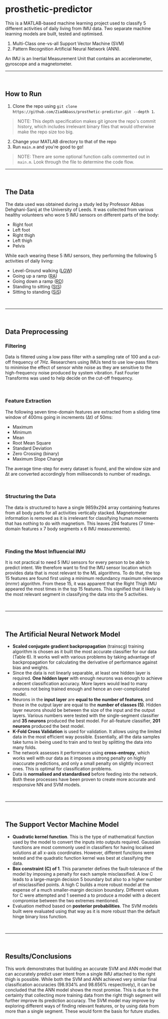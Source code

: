 # prosthetic-predictor
This is a MATLAB-based machine learning project used to classify 5 different activities of daily living from IMU data. Two separate machine learning models are built, tested and optimised.

1. Multi-Class one-vs-all Support Vector Machine (SVM) 
2. Pattern Recognition Artificial Neural Network (ANN).

An IMU is an Inertial Measurement Unit that contains an accelerometer, gyroscope and a magnetometer.

-----------
</br>

## How to Run
1. Clone the repo using `git clone https://github.com/ZiadAbass/prosthetic-predictor.git --depth 1`. 
>NOTE: This depth specification makes git ignore the repo's commit history, which includes irrelevant binary files that would otherwise make the repo size too big.
2. Change your MATLAB directory to that of the repo
3. Run `main.m` and you're good to go!
>NOTE: There are some optional function calls commented out in `main.m`. Look through the file to determine the code flow.

-----------
</br>

## The Data
The data used was obtained during a study led by Professor Abbas Dehghani-Sanij at the University of Leeds. It was collected from various healthy volunteers who wore 5 IMU sensors on different parts of the body:
- Right foot
- Left foot
- Right thigh
- Left thigh
- Pelvis

While each wearing these 5 IMU sensors, they performing the following 5 activities of daily living:
- Level-Ground walking ([LGW](/LGW))
- Going up a ramp ([RA](/RA))
- Going down a ramp ([RD](RD))
- Standing to sitting ([StS](StS))
- Sitting to standing ([SiS](SiS))

</br>

-----------
</br>

## Data Preprocessing
### Filtering
Data is filtered using a low pass filter with a sampling rate of 100 and a cut-off frequency of 7Hz. Researchers using IMUs tend to use low-pass filters to minimise the effect of sensor white noise as they are sensitive to the high-frequency noise produced by system vibration. Fast Fourier Transforms was used to help decide on the cut-off frequency.

</br>

### Feature Extraction
The following seven time-domain features are extracted from a sliding time window of 400ms going in increments (∆t) of 50ms:
- Maximum
- Minimum
- Mean
- Root Mean Square
- Standard Deviation
- Zero Crossing (binary)
- Maximum Slope Change

The average time-step for every dataset is found, and the window size and ∆t are converted accordingly from milliseconds to number of readings. 

</br>

### Structuring the Data
The data is structured to have a single 9859x294 array containing features from all body parts for all activities vertically stacked. Magnetometer information is removed as it is irrelevant for classifying human movements that has nothing to do with magnetism. This leaves 294 features (7 time-domain features x 7 body segments x 6 IMU measurements).

</br>

### Finding the Most Influencial IMU
It is not practical to need 5 IMU sensors for every person to be able to predict intent. We therefore want to find the IMU sensor location which provides data that is most relevant to the ML algorithms. To do that, the top 15 features are found first using a minimum redundancy maximum relevance (mrmr) algorithm. From these 15, it was apparent that the Right Thigh IMU appeared the most times in the top 15 features. This signified that it likely is the most relevant segment in classifying the data into the 5 activities. 


</br>

-----------
</br>

## The Artificial Neural Network Model

- **Scaled conjugate gradient backpropagation** (trainscg) training algorithm is chosen as it built
the most accurate classifier for our data (Table 6). It works well with various problems by
taking advantage of backpropagation for calculating the derivative of performance against
bias and weights.
- Since the data is not linearly separable, at least one hidden layer is required. **One hidden layer**
with enough neurons was enough to achieve a decent classification accuracy. More layers
would lead to many neurons not being trained enough and hence an over-complicated model.
- Neurons in the **input layer** are **equal to the number of features**, and those in the output layer
are equal to the **number of classes (5)**. Hidden layer neurons should be between the size of the
input and the output layers. Various numbers were tested with the single-segment classifier
and **35 neurons** produced the best model. For all-feature classifier, **201 neurons**
produced the best model.
- **K-Fold Cross Validation** is used for validation. It allows using the limited data in the most
efficient way possible. Essentially, all the data samples take turns in being used to train and
to test by splitting the data into many folds.
- The network assesses it performance using **cross-entropy**, which works well with our data as
it imposes a strong penalty on highly inaccurate predictions, and only a small penalty on
slightly incorrect ones. This is optimal for classification problems.
- Data is **normalised and standardised** before feeding into the network. Both these processes
have been proven to create more accurate and responsive NN and SVM models.


</br>

-----------
</br>


## The Support Vector Machine Model

- **Quadratic kernel function**. This is the type of mathematical function used by the model to
convert the inputs into outputs required. Gaussian functions are most commonly used in
classifiers for having localised solutions at all x-axis coordinates. However, different
functions were tested and the quadratic function kernel was best at classifying the data.
- **Box constraint (C) of 1**. This parameter defines the fault-tolerance of the model by imposing
a penalty for each sample misclassified. A low C leads to a large-margin decision 
5
boundary but also to a higher number of misclassified points. A high C builds a more robust
model at the expense of a much smaller-margin decision boundary. Different values for
C were attempted and 1 seemed a to produce a model with a decent compromise between the
two extremes mentioned.
- Evaluation method based on **posterior probabilities**. The SVM models built were evaluated
using that way as it is more robust than the default hinge binary loss function.


</br>

-----------
</br>

## Results/Conclusions

This work demonstrates that building an accurate SVM and ANN model that can accurately predict user intent
from a single IMU attached to the right thigh is possible. While both the SVM and ANN achieved very similar
final classification accuracies (98.934% and 98.656% respectively), it can be concluded that the ANN model shows
the most promise. This is due to the certainty that collecting more training data from the right thigh segment will
further improve its prediction accuracy. The SVM model may improve by exploring different ways of finding
relevant features, or by using data from more than a single segment. These would form the basis for future
studies.



